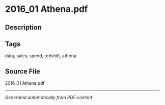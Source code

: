 # 2016_01 Athena.pdf

## Description

## Tags
data, sales, spend, redshift, athena

## Source File
2016_01 Athena.pdf

---
*Generated automatically from PDF content*
